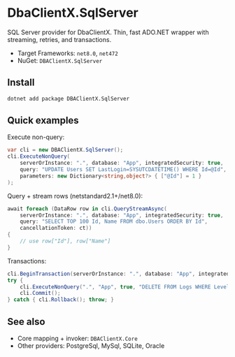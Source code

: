 # DbaClientX.SqlServer

SQL Server provider for DbaClientX. Thin, fast ADO.NET wrapper with streaming, retries, and transactions.

- Target Frameworks: `net8.0`, `net472`
- NuGet: `DBAClientX.SqlServer`

## Install

```bash
dotnet add package DBAClientX.SqlServer
```

## Quick examples

Execute non-query:

```csharp
var cli = new DBAClientX.SqlServer();
cli.ExecuteNonQuery(
    serverOrInstance: ".", database: "App", integratedSecurity: true,
    query: "UPDATE Users SET LastLogin=SYSUTCDATETIME() WHERE Id=@Id",
    parameters: new Dictionary<string,object?> { ["@Id"] = 1 }
);
```

Query + stream rows (netstandard2.1+/net8.0):

```csharp
await foreach (DataRow row in cli.QueryStreamAsync(
    serverOrInstance: ".", database: "App", integratedSecurity: true,
    query: "SELECT TOP 100 Id, Name FROM dbo.Users ORDER BY Id",
    cancellationToken: ct))
{
    // use row["Id"], row["Name"]
}
```

Transactions:

```csharp
cli.BeginTransaction(serverOrInstance: ".", database: "App", integratedSecurity: true);
try {
    cli.ExecuteNonQuery(".", "App", true, "DELETE FROM Logs WHERE Level='Debug'");
    cli.Commit();
} catch { cli.Rollback(); throw; }
```

## See also

- Core mapping + invoker: `DBAClientX.Core`
- Other providers: PostgreSql, MySql, SQLite, Oracle

